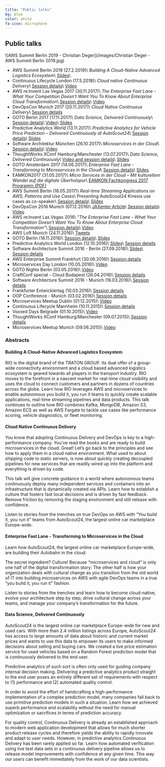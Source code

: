 ```yaml
---
title: "Public talks"
bg: blue
color: white
fa-icon: microphone
---
```


## Public talks

![AWS Summit Berlin 2019 - Christian Deger](/images/Christian Deger - AWS Summit Berlin 2019.jpg)


* AWS Summit Berlin 2019 (27.2.2019)\\
_Building A Cloud-Native Advanced Logistics Ecosystem_\\
[Slides](https://continuouslifecycle.london/sessions/cloud-native-continuous-delivery/)\\
* Continuous Lifecycle London (17.5.2018)\\
_Cloud native Continuous Delivery_\\
[Session details](https://continuouslifecycle.london/sessions/cloud-native-continuous-delivery/)\\
[Video](https://www.youtube.com/watch?v=H0Ae38_J-y8)
* AWS re:Invent Las Vegas 2017 (30.11.2017)\\
_The Enterprise Fast Lane - What Your Competition Doesn't Want You To Know About Enterprise Cloud Transformation_\\
[Session details](https://portal.reinvent.awsevents.com/connect/sessionDetail.ww?SESSION_ID=14422)\\
[Video](https://www.youtube.com/watch?v=ICX1xOGiLQE)
* DevOpsCon Munich 2017 (20.11.2017)\\
_Cloud Native Continuous Delivery_\\
[Session details](https://devopsconference.de/continuous-delivery/cloud-native-continuous-delivery/)
* GOTO Berlin 2017 (17.11.2017)\\
_Data Science, Delivered Continuously_\\
[Session details](https://gotober.com/2017/sessions/209)\\
[Video](https://www.youtube.com/watch?v=mqMYik-N0zA)\\
[Slides](https://www.slideshare.net/ArifWider/data-science-delivered-continuously-goto-berlin-2017)
* Predictive Analytics World (13.11.2017)\\
_Predictive Analytics for Vehicle Price Prediction – Delivered Continuously at AutoScout24_\\
[Session details](https://predictiveanalyticsworld.de/de/berlin2017/programm/#session37621)\\
[Slides](https://www.slideshare.net/cdeger/predictive-analytics-for-vehicle-price-prediction-delivered-continuously-at-autoscout24-82382167)
* Software Architektur München (26.10.2017)\\
_Microservices in der Cloud_\\
[Session details](https://www.meetup.com/Software-Architektur-Muenchen/events/244147863/)\\
[Video](https://youtu.be/YC8JJoT8m2U)
* ThoughtWorks XConf Hamburg/Manchester (13.07.2017)\\
_Data Science, Delivered Continuously_\\
[Video and session details](https://www.thoughtworks.com/talks/data-science-delivered-continuously-xconf-eu-2017)\\
[Slides](https://www.slideshare.net/cdeger/data-science-delivered-continuously-xconf-2017-77881615)
* GOTO Amsterdam 2017 (14.06.2017)\\
_Enterprise Fast Lane - Transforming to Microservices in the Cloud_\\
[Session details](https://gotoams.nl/2017/sessions/219)\\
[Slides](https://www.slideshare.net/cdeger/goto-amsterdam-2017-enterprise-fast-lane)
* EAMKON2017 (31.05.2017)\\
_Micro Services in der Cloud – Mit kulturellem Wandel auf die digitale Überholspur_\\
[EAMKON Fachkongress 2017 Programm (PDF)](http://www.eamkon.de/image/inhalte/file/EAMKON_Fachkongress_2017.pdf)
* AWS Summit Berlin (18.05.2017)\\
_Real-time Streaming Applications on AWS, Patterns and Use Cases_\\
Presenting AutoScout24 Kinesis use cases as co-speaker\\
[Session details](https://aws.amazon.com/summits/berlin/presentations2017/)\\
[Slides](http://presentations-berlin-summit-2017.s3-website.eu-central-1.amazonaws.com/NGA1-6_AutoScout24-AWS_Deger_Hausmann_Real-time_Streaming_Applications_on_AWS_Patterns_%20and_Use_Cases.pdf)
* DevOpsCon 2016 Munich (07.12.2016)\\
[JAXenter Article](https://jaxenter.de/microservices-cloud-devops-deger-56967)\\
[Session details](https://devopsconference.de/session/highway-to-heaven-building-microservices-in-the-cloud/)\\
[Video](https://www.youtube.com/watch?v=txY0m9c5M9E)
* AWS re:Invent Las Vegas 2016\\
_"The Enterprise Fast Lane - What Your Competition Doesn't Want You To Know About Enterprise Cloud Transformation"_\\
[Session details](https://www.portal.reinvent.awsevents.com/connect/sessionDetail.ww?SESSION_ID=8099)\\
[Video](https://www.youtube.com/watch?v=IHLJVcejDvU)
* AWS Loft Munich (24.11.2016)\\
[Tweets](https://twitter.com/search?q=%23awsloft%20%40cdeger)
* GOTO Berlin (16.11.2016)\\
[Session details](https://gotocon.com/berlin-2016/presentations/show_talk.jsp?oid=8033)\\
[Slides](http://www.slideshare.net/cdeger/goto-berlin-2016)
* Predictive Analytics World London (12.10.2016)\\
[Slides](http://www.slideshare.net/ArifWider/predictive-analytics-for-vehicle-price-prediction-delivered-continuously-at-autoscout24)\\
[Session details](http://predictiveanalyticsworld.co.uk/london2016/speakers/)
* Software Architecture Summit 2016 - Berlin (27.09.2016)\\
[Slides](http://www.slideshare.net/cdeger/microservices-in-der-cloud-software-architecture-summit-berlin-2016)\\
[Session details](http://software-architecture-summit.de)
* AWS Enterprise Summit Frankfurt (30.06.2016)\\
[Session details](https://aws.amazon.com/de/campaigns/event-enterprise/sprecher/)
* Microservices Day London (10.05.2016)\\
[Video](https://www.youtube.com/watch?v=IxKisTcWKR0)
* GOTO Nights Berlin (03.05.2016)\\
[Video](https://www.youtube.com/watch?v=xM8CBgqCEBY)
* CraftConf special - Cloud Budapest (26.04.2016)\\
[Session details](http://www.meetup.com/Cloud-Budapest/events/230151205/)
* Software Architecture Summit 2016 - Munich (16.03.2016)\\
[Session details](http://lanyrd.com/2016/softwarchsummit/sdxgpm/)
* Frankfurter Entwicklertag (10.03.2016)\\
[Session details](https://entwicklertag.de/frankfurt/2016/highway-heaven-building-microservices-cloud)
* OOP Conference - Munich (03.02.2016)\\
[Session details](http://www.oop-konferenz.de/oop2016/konferenz/konferenzprogramm/sessiondetails/action/detail/session/nmi-1/title/highway-to-heaven-building-microservices-in-the-cloud.html)
* Microservices Meetup Dublin (01.12.2015)\\
[Video](https://www.youtube.com/watch?v=usCTvxDkt3U)
* Continuous Lifecycle Mannheim (10.11.2015)\\
[Session details](http://www.continuouslifecycle.de/2015/veranstaltung-4846-building-microservices-in-the-cloud-at-autoscout24.html?id=4846)
* Voxxed Days Belgrade (01.10.2015)\\
[Video](https://www.youtube.com/watch?v=pujL7EY7Zno)
* ThoughtWorks XConf Hamburg/Manchester (09.07.2015)\\
[Session details](https://www.thoughtworks.com/talks/highway-to-heaven-building-microservices-in-the-cloud)
* Microservices Meetup Munich (09.06.2015)\\
[Video](https://www.youtube.com/watch?v=wf91ML8ltGw)



### Abstracts

#### Building A Cloud-Native Advanced Logistics Ecosystem
RIO is the digital brand of the TRATON GROUP. Its dual offer of a group-wide connectivity environment and a cloud based advanced logistics ecosystem is geared towards all players in the transport industry. RIO moves to the forefront in a nascent market for real-time cloud visibility and uses the cloud to connect customers and partners in dozens of countries across the globe.
Learn how RIO leverages AWS and microservices to enable autonomous you build it, you run it teams to quickly create scalable applications, real-time streaming pipelines and data products. This talk continues to outline how RIO combines Kafka, MongoDB, Amazon S3, Amazon ECS as well as AWS Fargate to tackle use cases like performance scoring, vehicle diagnostics, or fleet monitoring.

#### Cloud Native Continuous Delivery
You know that adopting Continuous Delivery and DevOps is key to a high-performance company. You’ve read the books and are ready to build microservices in the cloud. Great! Let’s go back to the principles and see how to apply them in a cloud native environment. What used to about shipping code to static servers, is now about quickly creating decoupled pipelines for new services that are readily wired up into the platform and everything is driven by code.

This talk will give concrete guidance in a world where autonomous teams continuously deploy many independent services and containers into an infrastructure that is dynamically created via APIs. Learn how to establish a culture that fosters fast local decisions and is driven by fast feedback. Remove friction by removing the staging environment and still release with confidence.

Listen to stories from the trenches on true DevOps on AWS with “You build it, you run it” teams from AutoScout24, the largest online car marketplace Europe-wide.

#### Enterprise Fast Lane - Transforming to Microservices in the Cloud
Learn how AutoScout24, the largest online car marketplace Europe-wide, are building their Autobahn in the cloud.

The secret ingredient? Culture! Because “microservices and cloud” is only one half of the digital transformation story: The other half is how your organization deals with cultural change as you transition from the old world of IT into building microservices on AWS with agile DevOps teams in a true “you build it, you run it” fashion.

Listen to stories from the trenches and learn how to become cloud-native, evolve your architecture step by step, drive cultural change across your teams, and manage your company’s transformation for the future.

#### Data Science, Delivered Continuously
AutoScout24 is the largest online car marketplace Europe-wide for new and used cars. With more than 2.4 million listings across Europe, AutoScout24 has access to large amounts of data about historic and current market prices and wants to use this data to empower its users to make informed decisions about selling and buying cars. We created a live price estimation service for used vehicles based on a Random Forest prediction model that is continuously delivered to the end user.

Predictive analytics of such sort is often only used for guiding company internal decision making. Delivering a predictive analytics product straight to the end user poses an entirely different set of requirements with respect to (1) performance and (2) automated quality control.

In order to avoid the effort of handcrafting a high-performance implementation of a complex prediction model, many companies fall back to use primitive prediction models in such a situation. Learn how we achieved superb performance and scalability without the need for manual optimization or sacrifices in terms of prediction accuracy.

For quality control, Continuous Delivery is already an established approach to modern web application development that allows for much shorter product release cycles and therefore yields the ability to rapidly innovate and adapt to user needs. However, in predictive analytics Continuous Delivery has been rarely applied so far. Learn how automated verification using live test data sets in a continuous delivery pipeline allows us to release model improvements with confidence at any given time. This way our users can benefit immediately from the work of our data scientists.
